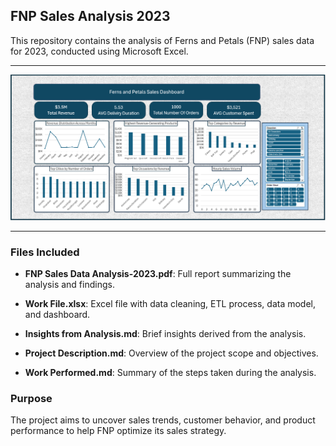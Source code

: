 ## FNP Sales Analysis 2023

This repository contains the analysis of Ferns and Petals (FNP) sales data for 2023, conducted using Microsoft Excel.

---

>>
![](https://github.com/aliaagamall/FNP-Sales-Analysis-2023/blob/main/Report.PNG)
>>
---

### Files Included

- **FNP Sales Data Analysis-2023.pdf**: Full report summarizing the analysis and findings.

- **Work File.xlsx**: Excel file with data cleaning, ETL process, data model, and dashboard.

- **Insights from Analysis.md**: Brief insights derived from the analysis.

- **Project Description.md**: Overview of the project scope and objectives.

- **Work Performed.md**: Summary of the steps taken during the analysis.

### Purpose

The project aims to uncover sales trends, customer behavior, and product performance to help FNP optimize its sales strategy.
